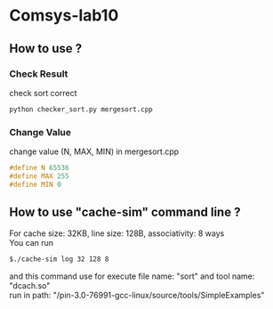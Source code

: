 # Comsys-lab10
## How to use ?
### Check Result
check sort correct
```bash
python checker_sort.py mergesort.cpp
```

### Change Value
change value (N, MAX, MIN) in mergesort.cpp
```cpp
#define N 65536
#define MAX 255
#define MIN 0
```

## How to use "cache-sim" command line ?

For cache size: 32KB, line size: 128B, associativity: 8 ways <br>
You can run

```bash
$./cache-sim log 32 128 8
```
and this command use for execute file name: "sort" and tool name: "dcach.so" <br>
run in path: "/pin-3.0-76991-gcc-linux/source/tools/SimpleExamples"
